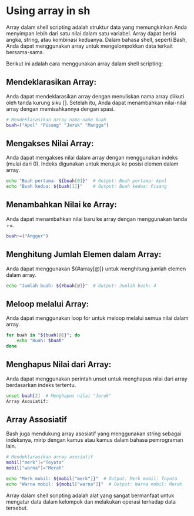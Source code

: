 # Using array in sh

Array dalam shell scripting adalah struktur data yang memungkinkan Anda menyimpan lebih dari satu nilai dalam satu variabel. Array dapat berisi angka, string, atau kombinasi keduanya. Dalam bahasa shell, seperti Bash, Anda dapat menggunakan array untuk mengelompokkan data terkait bersama-sama.

Berikut ini adalah cara menggunakan array dalam shell scripting:

## Mendeklarasikan Array:
Anda dapat mendeklarasikan array dengan menuliskan nama array diikuti oleh tanda kurung siku []. Setelah itu, Anda dapat menambahkan nilai-nilai array dengan memisahkannya dengan spasi.

```sh
# Mendeklarasikan array nama-nama buah
buah=("Apel" "Pisang" "Jeruk" "Mangga")
```
## Mengakses Nilai Array:
Anda dapat mengakses nilai dalam array dengan menggunakan indeks (mulai dari 0). Indeks digunakan untuk merujuk ke posisi elemen dalam array.

```sh
echo "Buah pertama: ${buah[0]}"  # Output: Buah pertama: Apel
echo "Buah kedua: ${buah[1]}"    # Output: Buah kedua: Pisang
```

## Menambahkan Nilai ke Array:
Anda dapat menambahkan nilai baru ke array dengan menggunakan tanda +=.

```sh
buah+=("Anggur")
```
## Menghitung Jumlah Elemen dalam Array:
Anda dapat menggunakan ${#array[@]} untuk menghitung jumlah elemen dalam array.

```sh
echo "Jumlah buah: ${#buah[@]}"  # Output: Jumlah buah: 4
```
## Meloop melalui Array:
Anda dapat menggunakan loop for untuk meloop melalui semua nilai dalam array.

```sh
for buah in "${buah[@]}"; do
    echo "Buah: $buah"
done
```
## Menghapus Nilai dari Array:
Anda dapat menggunakan perintah unset untuk menghapus nilai dari array berdasarkan indeks tertentu.

```sh
unset buah[2]  # Menghapus nilai "Jeruk"
Array Asosiatif:
```

## Array Assosiatif
Bash juga mendukung array asosiatif yang menggunakan string sebagai indeksnya, mirip dengan kamus atau kamus dalam bahasa pemrograman lain.

```sh
# Mendeklarasikan array asosiatif
mobil["merk"]="Toyota"
mobil["warna"]="Merah"

echo "Merk mobil: ${mobil["merk"]}"  # Output: Merk mobil: Toyota
echo "Warna mobil: ${mobil["warna"]}"  # Output: Warna mobil: Merah
```
Array dalam shell scripting adalah alat yang sangat bermanfaat untuk mengatur data dalam kelompok dan melakukan operasi terhadap data tersebut.